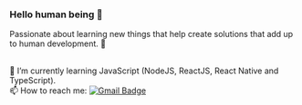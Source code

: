 ### Hello human being 👋
Passionate about learning new things that help create solutions that add up to human development. :rocket:


<br/> 🌱 I’m currently learning JavaScript (NodeJS, ReactJS, React Native and TypeScript).
<br/> 📫 How to reach me: [![Gmail Badge](https://img.shields.io/badge/-Gmail-c14438?style=flat-square&logo=Gmail&logoColor=white&link=mailto:rodrigodsluz@gmail.com)](mailto:rodrigodsluz@gmail.com)


<!--
**rodrigodsluz/rodrigodsluz** is a ✨ _special_ ✨ repository because its `README.md` (this file) appears on your GitHub profile.

Here are some ideas to get you started:

- 🔭 I’m currently working on ...
- 🌱 I’m currently learning ...
- 👯 I’m looking to collaborate on ...
- 🤔 I’m looking for help with ...
- 💬 Ask me about ...
- 📫 How to reach me: ...
- 😄 Pronouns: ...
- ⚡ Fun fact: ...
-->
